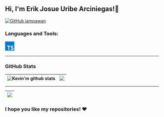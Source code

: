 ## Hi, I'm Erik Josue Uribe Arciniegas!👋

<!-- - 🌱 I like to learn all the time.
- 😄 Pronouns: He/His
- ⚡ Fun fact: I spend almost 20 hours listening to songs every day. -->



[![GitHub iampawan](https://img.shields.io/github/followers/ErikUribeA?label=follow&style=social)](https://github.com/SebastianRobayo)



### Languages and Tools:  

<code><img height="30" src="https://raw.githubusercontent.com/github/explore/80688e429a7d4ef2fca1e82350fe8e3517d3494d/topics/typescript/typescript.png"></code>

<hr>

### GitHub Stats

| <img align="right" src="https://github-readme-stats.vercel.app/api?username=ErikUribeA&show_icons=true&theme=dark&line_height=25" alt="Kevin'm github stats"/> | <img align="left" src="https://github-readme-streak-stats.herokuapp.com/?user=ErikUribeA&theme=dark" width=""> |
| --------- | --------- |

***

 | <img src="https://github-readme-stats.vercel.app/api/top-langs/?username=ErikUribeA&langs_count=10&theme=dark&layout=compact"> |
 | ----------- |


### I hope you like my repositories! ❤️

</div>
<!--
**ErikUribeA/ErikUribeA** is a ✨ _special_ ✨ repository because its `README.md` (this file) appears on your GitHub profile.

Here are some ideas to get you started:

- 🔭 I’m currently working on ...
- 🌱 I’m currently learning ...
- 👯 I’m looking to collaborate on ...
- 🤔 I’m looking for help with ...
- 💬 Ask me about ...
- 📫 How to reach me: ...
- 😄 Pronouns: ...
- ⚡ Fun fact: ...
-->
